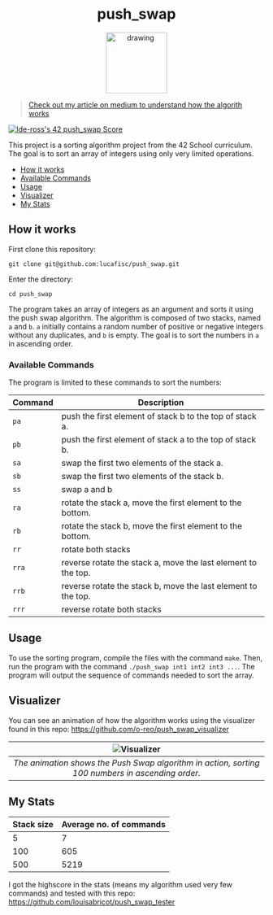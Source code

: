 <h1 align="center">push_swap</h1>

<p align="center">
<img src="https://i.imgur.com/XUaDkkE.png" alt="drawing" width="120"/>
</p>

>[Check out my article on medium to understand how the algorith works](https://medium.com/@lucafischer_11396/two-stacks-one-goal-understanding-the-push-swap-algorithm-e08e5986f657)

[![lde-ross's 42 push_swap Score](https://badge42.vercel.app/api/v2/clcrkbbp700300fkxp8nykj3n/project/2929110)](https://github.com/JaeSeoKim/badge42)

This project is a sorting algorithm project from the 42 School curriculum. The goal is to sort an array of integers using only very limited operations. 

- [How it works](#how-it-works)
- [Available Commands](#available-commands)
- [Usage](#usage)
- [Visualizer](#visualizer)
- [My Stats](#my-stats)

## How it works

First clone this repository:

```
git clone git@github.com:lucafisc/push_swap.git
```

Enter the directory:

```
cd push_swap
```

The program takes an array of integers as an argument and sorts it using the push swap algorithm. The algorithm is composed of two stacks, named `a` and `b`. `a` initially contains a random number of positive or negative integers without any duplicates, and `b` is empty. The goal is to sort the numbers in `a` in ascending order.

### Available Commands

The program is limited to these commands to sort the numbers:

| Command | Description |
| --- | --- |
| `pa` | push the first element of stack b to the top of stack a. |
| `pb` | push the first element of stack a to the top of stack b. |
| `sa` | swap the first two elements of the stack a. |
| `sb` | swap the first two elements of the stack b. |
| `ss` | swap a and b |
| `ra` | rotate the stack a, move the first element to the bottom. |
| `rb` | rotate the stack b, move the first element to the bottom. |
| `rr` | rotate both stacks |
| `rra` | reverse rotate the stack a, move the last element to the top. |
| `rrb` | reverse rotate the stack b, move the last element to the top. |
| `rrr` | reverse rotate both stacks |

## Usage

To use the sorting program, compile the files with the command `make`. Then, run the program with the command `./push_swap int1 int2 int3 ...`. The program will output the sequence of commands needed to sort the array.

## Visualizer

You can see an animation of how the algorithm works using the visualizer found in this repo: https://github.com/o-reo/push_swap_visualizer

| ![Visualizer](https://i.imgur.com/Aus5PDh.gif) | 
|:--:| 
| *The animation shows the Push Swap algorithm in action, sorting 100 numbers in ascending order.* |

## My Stats

| Stack size | Average no. of commands |
| --- | --- |
| 5 | 7 |
| 100 | 605 |
| 500 | 5219 |

I got the highscore in the stats (means my algorithm used very few commands) and tested with this repo: https://github.com/louisabricot/push_swap_tester

